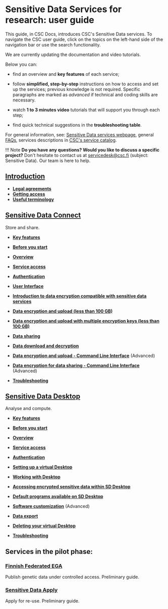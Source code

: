# Sensitive Data Services for research: user guide

This guide, in CSC Docs, introduces CSC's Sensitive Data services. To navigate the CSC user guide, click on the topics on the left-hand side of the navigation bar or use the search functionality.

We are currently updating the documentation and video tutorials. 

Below you can:

* find an overview and **key features** of each service;

* follow **simplified, step-by-step** instructions on how to access and set up the services;  previous knowledge is not required. Specific paragraphs are marked as *advanced* if technical and coding skills are necessary. 

* watch **1 to 3 minutes video** tutorials that will support you through each step;

* find quick technical suggestions in the **troubleshooting table**.


For general information, see:
[Sensitive Data services webpage](https://research.csc.fi/sensitive-data-services-for-research), general [FAQs](../sensitive-data/faq_index.md), services descriptions in [CSC's service catalog](https://research.csc.fi/service-catalog).


!!! Note
    **Do you have any questions? Would you like to discuss a specific project?** Don't hesitate to contact us at servicedesk@csc.fi (subject: Sensitive Data). Our team is here to help.


## [Introduction](./intro.md)

  * [**Legal agreements**](./intro.md#legal-agreements)
  * [**Getting access**](./intro.md#getting-access)
  * [**Useful terminology**](./intro.md#getting-access)


  
## [Sensitive Data Connect](./sd_connect.md)
Store and share.
   

  * [**Key features**](./sd_connect.md)

  * [**Before you start**](./sd_connect.md#before-you-start)
  
  * [**Overview**](./sd_connect.md#overview)
 
  * [**Service access**](./sd_connect.md#service-access)
  
  * [**Authentication**](./sd_connect.md#authentication)

  * [**User Interface**](./sd_connect.md#user-interface)
  
  * [**Introduction to data encryption compatible with sensitive data services**](./sd_connect.md#introduction-to-data-encryption-compatible-with-sensitive-data-services)
 
 * [**Data encryption and upload (less than 100 GB)**](./sd_connect.md#sensitive-data-encryption-and-upload-less-than-100-gb)
 
 * [**Data encryption and upload with multiple encryption keys (less than 100 GB)**](./sd_connect.md#sensitive-data-encryption-and-upload-with-multiple-encryption-keys-less-than-100-gb)
 
 * [**Data sharing**](./sd_connect.md#data-sharing)
 
 * [**Data download and decryption**](./sd_connect.md#data-download-and-decryption)
 
 * [**Data encryption and upload - Command Line Interface**](./sd_connect.md#data-encryption-and-upload---command-line-interface) (Advanced)
 
 * [**Data encryption for data sharing - Command Line Interface**](./sd_connect.md#data-encryption-for-data-sharing---command-line-interface) (Advanced)

 * [**Troubleshooting**](./sd_connect.md#troubleshooting)
  
 

  

## [Sensitive Data Desktop](./sd_desktop.md)
Analyse and compute.

  * [**Key features**](./sd_desktop.md)

  * [**Before you start**](./sd_desktop.md#before-you-start)
  
  * [**Overview**](./sd_desktop.md#overview) 
 
  * [**Service access**](./sd_desktop.md#service-access)  
  
  * [**Authentication**](./sd_desktop.md#authentication) 

  * [**Setting up a virtual Desktop**](./sd_desktop.md#setting-up-a-virtual-desktop) 

  * [**Working with Desktop**](./sd_desktop.md#working-with-your-virtual-desktop)

  * [**Accessing encrypted sensitive data within SD Desktop**](./sd_desktop.md#accessing-encrypted-sensitive-data-within-sd-desktop)

  * [**Default programs available on SD Desktop**](./sd_desktop.md#default-programs-available-on-sd-desktop)
  
  * [**Software customization**](./sd_desktop.md#software-customisation) (Advanced)

  * [**Data export**](./sd_desktop.md#data-export-from-sd-desktop)

  * [**Deleting your virtual Desktop**](./sd_desktop.md#deleting-your-virtual-desktop)
  
  * [**Troubleshooting**](./sd_desktop.md#troubleshooting)
  
  

  
  
## **Services in the pilot phase:**

  
### [Finnish Federated EGA](./federatedega.md)
Publish genetic data under controlled access. 
Preliminary guide.
 
  
### [Sensitive Data Apply](./sd-apply.md)
Apply for re-use. 
Preliminary guide. 
 

